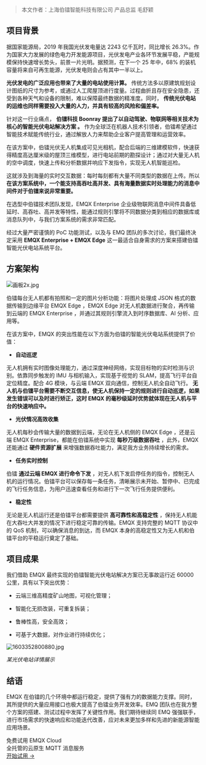 > 本文作者：上海伯镭智能科技有限公司 产品总监 毛舒颖

## 项目背景

据国家能源局，2019 年我国光伏发电量达 2243 亿千瓦时，同比增长 26.3%。作为国家大力发展的绿色电力开发能源项目，光伏发电产业各环节发展平稳，产能规模保持快速增长势头，前景一片光明。据预测，在下一个 25 年中，68% 的装机容量将来自可再生能源，光伏发电则会占有其中一半以上。

**光伏发电的广泛应用也带来了大量的电站使用计算。** 传统方法多以原建筑规划设计图纸的尺寸为参考，或通过人工爬屋顶进行度量。过程曲折且存在安全隐患，还受到各种天气和设备的限制，难以保障最终数据的精准度。同时，  **传统光伏电站的运维也同样需要投入大量的人力，并具有较高的风险和偏差率。**

针对这一行业痛点， **伯镭科技 Boonray 提出了以自动驾驶、物联网等相关技术为核心的智能光伏电站解决方案 。** 作为全球泛在机器人技术引领者，伯镭希望通过智能技术赋能传统行业，通过解放人力来帮助企业客户提高管理和运营效率。

在该方案中，伯镭光伏无人机集成可见光相机，配合后端的三维建模软件，快速获得精度高达厘米级的屋顶三维模型，进行电站前期的勘探设计；通过对大量无人机的空中调度，快速上传和分析数据并响应下发指令，实现无人机智能巡检。

这就涉及到海量的实时交互数据：每时每刻都有大量不同类型的数据在上传。所以 **在该方案系统中，一个能支持高吞吐高并发、具有海量数据实时处理能力的消息中间件对于伯镭来说非常重要。** 

在选型中伯镭技术团队发现，EMQX Enterprise 企业级物联网消息中间件具备低延时、高吞吐、高并发等特性，能通过规则引擎将不同数据分类到相应的数据库或消息队列中，与我们方案系统的需求非常匹配。

经过大量严密谨慎的 PoC 功能测试，以及与 EMQ 团队的多次讨论，我们最终决定采用 **EMQX Enterprise + EMQX Edge** 这一最适合自身需求的方案来搭建伯镭智能光伏电站系统平台。



## 方案架构

![画板2x.jpg](https://assets.emqx.com/images/2facab5b9c79124170654f4e53ae75e0.jpg)



伯镭每台无人机都有拍照和一定的图片分析功能：将图片处理成 JSON 格式的数据传输到边缘平台 EMQX Edge ，EMQX Edge 对无人机数据进行聚合，再传输到云端的 EMQX Enterprise ，并通过其规则引擎流入到时序数据库、AI 分析、应用等。

在该方案中，EMQX 的突出性能在以下方面为伯镭的智能光伏电站系统提供了价值：

- **自动巡逻**

无人机拥有实时图像处理能力，通过深度神经网络，实现目标物的实时检测与识别。依靠同步触发的 IMU 与相机输入，实现基于视觉的 SLAM，提高飞行平台自定位精度。配合 4G 模块，与云端 EMQX 双向通信，控制无人机全自动飞行。 **无人机与伯镭平台需要不断交互信息，使无人机保持一定的规则进行自动巡逻，如果发生错误可以及时进行矫正，这时 EMQX 的毫秒级延时优势就体现在无人机与平台的快速响应中。**

- **光伏情况高效收集**

无人机每秒会传输大量的数据到云端，无论在无人机侧的 EMQX Edge ，还是云端 EMQX Enterprise，都能在伯镭系统中实现 **每秒万级数据吞吐** ，此外，EMQX 还能通过 **硬件资源扩展** 来增强数据吞吐能力，满足我方业务持续增长的需求。

- **任务实时控制**

伯镭 **通过云端 EMQX 进行命令下发** ，对无人机下发启停任务的指令，控制无人机的运行情况。伯镭平台可以保存每一条任务，清晰展示未开始、暂停中、已完成的飞行任务信息，为用户迅速查看任务和进行下一次飞行任务提供便利。

- **稳定性**

无论是无人机运行还是伯镭平台都需要提供 **高可靠性和高稳定性** ，保持无人机能在大吞吐大并发的情况下进行稳定可靠的传输。EMQX 支持完整的 MQTT 协议中的 QoS 机制，可以确保消息的到达，而 EMQX 本身的高稳定性又为无人机和伯镭平台的平稳运行奠定了基础。

 

## 项目成果

我们借助 EMQX 最终实现的伯镭智能光伏电站解决方案已无事故运行近 60000 公里，具有以下突出优势：

- 云端三维高精度矿山地图，可视化管理；

- 智能化无损改装，可重复拆装；

- 鲁棒性高，安全高效；

- 可基于大数据，对作业进行持续优化；

  
![1603352800880.jpg](https://assets.emqx.com/images/94de1353e2df629741f7c7ffe8ba9903.jpg)                                                                                       

*某光伏电站详情展示*



 

## 结语

EMQX 在伯镭的几个环境中都运行稳定，提供了强有力的数据能力支撑。同时，其所提供的大量应用接口也极大提高了伯镭业务开发效率。EMQ 团队也在我方整个方案的搭建、测试过程中发挥了关键性作用。我们期待继续同 EMQ 强强联手，进行市场需求的快速响应和功能迭代改善，应对未来更加多样和先进的新能源智能应用场景。


<section class="promotion">
    <div>
        免费试用 EMQX Cloud
        <div class="is-size-14 is-text-normal has-text-weight-normal">全托管的云原生 MQTT 消息服务</div>
    </div>
    <a href="https://www.emqx.com/zh/signup?continue=https://cloud.emqx.com/console/deployments/0?oper=new" class="button is-gradient px-5">开始试用 →</a >
</section>
